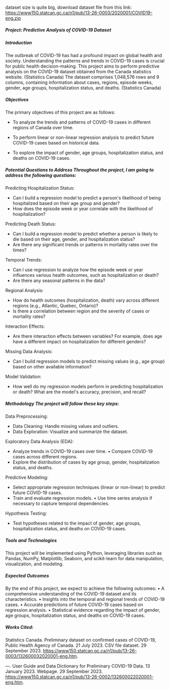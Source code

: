 dataset size is quite big, download dataset file from this link: https://www150.statcan.gc.ca/n1/pub/13-26-0003/2020001/COVID19-eng.zip

##### Project: Predictive Analysis of COVID-19 Dataset

##### Introduction

The outbreak of COVID-19 has had a profound impact on global health and society. Understanding the patterns and trends in COVID-19 cases is crucial for public health decision-making. This project aims to perform predictive analysis on the COVID-19 dataset obtained from the Canada statistics website. (Statistics Canada) The dataset comprises 1,048,576 rows and 9 columns, containing information about cases, regions, episode weeks, gender, age groups, hospitalization status, and deaths. (Statistics Canada)

##### Objectives

The primary objectives of this project are as follows:

  * To analyze the trends and patterns of COVID-19 cases in different regions of Canada over time.
  
  * To perform linear or non-linear regression analysis to predict future COVID-19 cases based on historical data.
  
  * To explore the impact of gender, age groups, hospitalization status, and deaths on COVID-19 cases.
  
##### Potential Questions to Address Throughout the project, I am going to address the following questions:

Predicting Hospitalization Status: 
* Can I build a regression model to predict a person's likelihood of being hospitalized based on their age group and gender?
* How does the episode week or year correlate with the likelihood of hospitalization?

Predicting Death Status:
* Can I build a regression model to predict whether a person is likely to die based on their age, gender, and hospitalization status?
* Are there any significant trends or patterns in mortality rates over the times?

Temporal Trends:
* Can I use regression to analyze how the episode week or year influences various health outcomes, such as hospitalization or death?
* Are there any seasonal patterns in the data?

Regional Analysis:
* How do health outcomes (hospitalization, death) vary across different regions (e.g., Atlantic, Quebec, Ontario)?
* Is there a correlation between region and the severity of cases or mortality rates?

Interaction Effects:
* Are there interaction effects between variables? For example, does age have a different impact on hospitalization for different genders?

Missing Data Analysis:
* Can I build regression models to predict missing values (e.g., age group) based on other available information?

Model Validation:
* How well do my regression models perform in predicting hospitalization or death? What are the model's accuracy, precision, and recall?


##### Methodology The project will follow these key steps:

Data Preprocessing:
* Data Cleaning: Handle missing values and outliers.
* Data Exploration: Visualize and summarize the dataset.

Exploratory Data Analysis (EDA):
* Analyze trends in COVID-19 cases over time. • Compare COVID-19 cases across different regions.
* Explore the distribution of cases by age group, gender, hospitalization status, and deaths.
  
Predictive Modeling:
* Select appropriate regression techniques (linear or non-linear) to predict future COVID-19 cases.
* Train and evaluate regression models. • Use time series analysis if necessary to capture temporal dependencies.
  
Hypothesis Testing:
* Test hypotheses related to the impact of gender, age groups, hospitalization status, and deaths on COVID-19 cases.

##### Tools and Technologies 
This project will be implemented using Python, leveraging libraries such as Pandas, NumPy, Matplotlib, Seaborn, and scikit-learn for data manipulation, visualization, and modeling.
##### Expected Outcomes 
By the end of this project, we expect to achieve the following outcomes: • A comprehensive understanding of the COVID-19 dataset and its characteristics. • Insights into the temporal and regional trends of COVID-19 cases. • Accurate predictions of future COVID-19 cases based on regression analysis. • Statistical evidence regarding the impact of gender, age groups, hospitalization status, and deaths on COVID-19 cases.

##### Works Cited:

Statistics Canada. Preliminary dataset on confirmed cases of COVID-19, Public Health Agency of Canada. 21 July 2023. CSV file dataset. 29 September 2023. <https://www150.statcan.gc.ca/n1/pub/13-26-0003/132600032020001-eng.htm>.

—. User Guide and Data Dictionary for Preliminary COVID-19 Data. 13 January 2023. Webpage. 29 September 2023. <https://www150.statcan.gc.ca/n1/pub/13-26-0002/132600022020001-eng.htm>.

